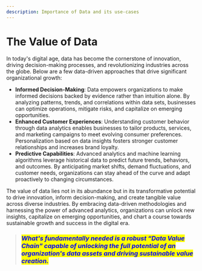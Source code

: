 ```yaml
---
description: Importance of Data and its use-cases
---
```


# The Value of Data

In today's digital age, data has become the cornerstone of innovation, driving decision-making processes, and revolutionizing industries across the globe. Below are a few data-driven approaches that drive significant organizational growth:

* **Informed Decision-Making**: Data empowers organizations to make informed decisions backed by evidence rather than intuition alone. By analyzing patterns, trends, and correlations within data sets, businesses can optimize operations, mitigate risks, and capitalize on emerging opportunities.
* **Enhanced Customer Experiences**: Understanding customer behavior through data analytics enables businesses to tailor products, services, and marketing campaigns to meet evolving consumer preferences. Personalization based on data insights fosters stronger customer relationships and increases brand loyalty.
* **Predictive Capabilities**: Advanced analytics and machine learning algorithms leverage historical data to predict future trends, behaviors, and outcomes. By anticipating market shifts, demand fluctuations, and customer needs, organizations can stay ahead of the curve and adapt proactively to changing circumstances.

The value of data lies not in its abundance but in its transformative potential to drive innovation, inform decision-making, and create tangible value across diverse industries. By embracing data-driven methodologies and harnessing the power of advanced analytics, organizations can unlock new insights, capitalize on emerging opportunities, and chart a course towards sustainable growth and success in the digital era.&#x20;

> ### _<mark style="color:blue;">What's fundamentally needed is a robust “</mark><mark style="color:blue;">**Data Value Chain**</mark><mark style="color:blue;">” capable of unlocking the full potential of an organization's data assets and driving sustainable value creation.</mark>_
